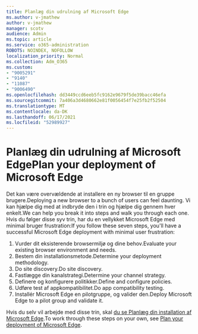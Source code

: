 ```yaml
---
title: Planlæg din udrulning af Microsoft Edge
ms.author: v-jmathew
author: v-jmathew
manager: scotv
audience: Admin
ms.topic: article
ms.service: o365-administration
ROBOTS: NOINDEX, NOFOLLOW
localization_priority: Normal
ms.collection: Adm_O365
ms.custom:
- "9005291"
- "9140"
- "11087"
- "9006490"
ms.openlocfilehash: dd3449ccd6eeb5fc9162e9679f5de39bacc46efa
ms.sourcegitcommit: 7a406a3d4680662e81f0056454f7e25fb2f52504
ms.translationtype: MT
ms.contentlocale: da-DK
ms.lasthandoff: 06/17/2021
ms.locfileid: "52989927"
---
```

# <a name="plan-your-deployment-of-microsoft-edge"></a><span data-ttu-id="0199f-102">Planlæg din udrulning af Microsoft Edge</span><span class="sxs-lookup"><span data-stu-id="0199f-102">Plan your deployment of Microsoft Edge</span></span>

<span data-ttu-id="0199f-103">Det kan være overvældende at installere en ny browser til en gruppe brugere.</span><span class="sxs-lookup"><span data-stu-id="0199f-103">Deploying a new browser to a bunch of users can feel daunting.</span></span> <span data-ttu-id="0199f-104">Vi kan hjælpe dig med at indbryde den i trin og hjælpe dig gennem hver enkelt.</span><span class="sxs-lookup"><span data-stu-id="0199f-104">We can help you break it into steps and walk you through each one.</span></span> <span data-ttu-id="0199f-105">Hvis du følger disse syv trin, har du en vellykket Microsoft Edge med minimal bruger frustration:</span><span class="sxs-lookup"><span data-stu-id="0199f-105">If you follow these seven steps, you'll have a successful Microsoft Edge deployment with minimal user frustration:</span></span>

1. <span data-ttu-id="0199f-106">Vurder dit eksisterende browsermiljø og dine behov.</span><span class="sxs-lookup"><span data-stu-id="0199f-106">Evaluate your existing browser environment and needs.</span></span>
2. <span data-ttu-id="0199f-107">Bestem din installationsmetode.</span><span class="sxs-lookup"><span data-stu-id="0199f-107">Determine your deployment methodology.</span></span>
3. <span data-ttu-id="0199f-108">Do site discovery.</span><span class="sxs-lookup"><span data-stu-id="0199f-108">Do site discovery.</span></span>
4. <span data-ttu-id="0199f-109">Fastlægge din kanalstrategi.</span><span class="sxs-lookup"><span data-stu-id="0199f-109">Determine your channel strategy.</span></span>
5. <span data-ttu-id="0199f-110">Definere og konfigurere politikker.</span><span class="sxs-lookup"><span data-stu-id="0199f-110">Define and configure policies.</span></span>
6. <span data-ttu-id="0199f-111">Udføre test af appkompatibilitet.</span><span class="sxs-lookup"><span data-stu-id="0199f-111">Do app compatibility testing.</span></span>
7. <span data-ttu-id="0199f-112">Installér Microsoft Edge en pilotgruppe, og valider den.</span><span class="sxs-lookup"><span data-stu-id="0199f-112">Deploy Microsoft Edge to a pilot group and validate it.</span></span>

<span data-ttu-id="0199f-113">Hvis du selv vil arbejde med disse trin, skal [du se Planlæg din installation af Microsoft Edge](https://go.microsoft.com/fwlink/?linkid=2129990).</span><span class="sxs-lookup"><span data-stu-id="0199f-113">To work through these steps on your own, see [Plan your deployment of Microsoft Edge](https://go.microsoft.com/fwlink/?linkid=2129990).</span></span>
